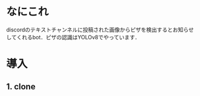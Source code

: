 # なにこれ
discordのテキストチャンネルに投稿された画像からピザを検出するとお知らせしてくれるbot．ピザの認識はYOLOv8でやっています．

# 導入
## 1. clone
```

```
